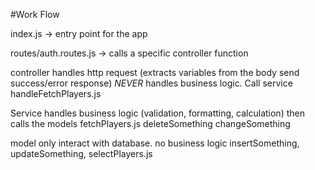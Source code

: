 
#Work Flow

index.js -> entry point for the app

routes/auth.routes.js -> calls a specific controller function

controller handles http request (extracts variables from the body
send success/error response) *NEVER* handles business logic. Call service
handleFetchPlayers.js

Service handles business logic (validation, formatting, calculation)
then calls the models
fetchPlayers.js deleteSomething changeSomething

model only interact with database. no business logic
insertSomething, updateSomething, selectPlayers.js
